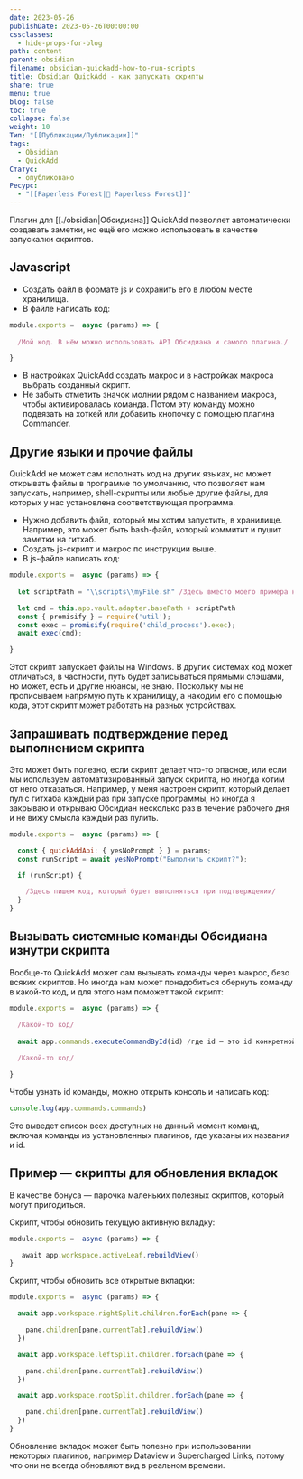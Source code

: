 ```yaml
---
date: 2023-05-26
publishDate: 2023-05-26T00:00:00
cssclasses:
  - hide-props-for-blog
path: content
parent: obsidian
filename: obsidian-quickadd-how-to-run-scripts
title: Obsidian QuickAdd - как запускать скрипты
share: true
menu: true
blog: false
toc: true
collapse: false
weight: 10
Тип: "[[Публикации/Публикации]]"
tags:
  - Obsidian
  - QuickAdd
Статус:
  - опубликовано
Ресурс:
  - "[[Paperless Forest|🌱 Paperless Forest]]"
---
```



Плагин для [[./obsidian|Обсидиана]] QuickAdd позволяет автоматически создавать заметки, но ещё его можно использовать в качестве запускалки скриптов.

## Javascript
- Создать файл в формате js и сохранить его в любом месте хранилища.
- В файле написать код:

```js
module.exports =  async (params) => {
    
  /Мой код. В нём можно использовать API Обсидиана и самого плагина./

}
```

- В настройках QuickAdd создать макрос и в настройках макроса выбрать созданный скрипт.
- Не забыть отметить значок молнии рядом с названием макроса, чтобы активировалась команда. Потом эту команду можно подвязать на хоткей или добавить кнопочку с помощью плагина Commander.

## Другие языки и прочие файлы 
QuickAdd не может сам исполнять код на других языках, но может открывать файлы в программе по умолчанию, что позволяет нам запускать, например, shell-скрипты или любые другие файлы, для которых у нас установлена соответствующая программа.

- Нужно добавить файл, который мы хотим запустить, в хранилище. Например, это может быть bash-файл, который коммитит и пушит заметки на гитхаб.
- Создать js-скрипт и макрос по инструкции выше. 
- В js-файле написать код:

```js
module.exports =  async (params) => {
  
  let scriptPath = "\\scripts\\myFile.sh" /Здесь вместо моего примера надо указать путь к файлу, который мы хотим запустить. Путь указывается относительно хранилища. Обязательно надо эскейпить обратные слэши/

  let cmd = this.app.vault.adapter.basePath + scriptPath
  const { promisify } = require('util'); 
  const exec = promisify(require('child_process').exec); 
  await exec(cmd);

}
```

Этот скрипт запускает файлы на Windows. В других системах код может отличаться, в частности, путь будет записываться прямыми слэшами, но может, есть и другие нюансы, не знаю. Поскольку мы не прописываем напрямую путь к хранилищу, а находим его с помощью кода, этот скрипт может работать на разных устройствах.

## Запрашивать подтверждение перед выполнением скрипта
Это может быть полезно, если скрипт делает что-то опасное, или если мы используем автоматизированный запуск скрипта, но иногда хотим от него отказаться. Например, у меня настроен скрипт, который делает пул с гитхаба каждый раз при запуске программы, но иногда я закрываю и открываю Обсидиан несколько раз в течение рабочего дня и не вижу смысла каждый раз пулить.

```js
module.exports =  async (params) => {

  const { quickAddApi: { yesNoPrompt } } = params;
  const runScript = await yesNoPrompt("Выполнить скрипт?");

  if (runScript) {

    /Здесь пишем код, который будет выполняться при подтверждении/
  }
}
```

## Вызывать системные команды Обсидиана изнутри скрипта
Вообще-то QuickAdd может сам вызывать команды через макрос, безо всяких скриптов. Но иногда нам может понадобиться обернуть команду в какой-то код, и для этого нам поможет такой скрипт:

```js
module.exports =  async (params) => {

  /Какой-то код/
  
  await app.commands.executeCommandById(id) /где id — это id конкретной команды/
  
  /Какой-то код/

}
```

Чтобы узнать id команды, можно открыть консоль и написать код:

```js
console.log(app.commands.commands)
```

Это выведет список всех доступных на данный момент команд, включая команды из установленных плагинов, где указаны их названия и id.

## Пример — скрипты для обновления вкладок
В качестве бонуса — парочка маленьких полезных скриптов, который могут пригодиться.

Скрипт, чтобы обновить текущую активную вкладку:

```js
module.exports =  async (params) => {

   await app.workspace.activeLeaf.rebuildView()
}
```

Скрипт, чтобы обновить все открытые вкладки:

```js
module.exports =  async (params) => {

  await app.workspace.rightSplit.children.forEach(pane => {

    pane.children[pane.currentTab].rebuildView()
  })

  await app.workspace.leftSplit.children.forEach(pane => {

    pane.children[pane.currentTab].rebuildView()
  })

  await app.workspace.rootSplit.children.forEach(pane => {

    pane.children[pane.currentTab].rebuildView()
  })
}
```

Обновление вкладок может быть полезно при использовании некоторых плагинов, например Dataview и Supercharged Links, потому что они не всегда обновляют вид в реальном времени.
